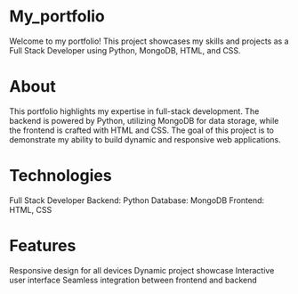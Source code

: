# My_portfolio
Welcome to my portfolio! This project showcases my skills and projects as a Full Stack Developer using Python, MongoDB, HTML, and CSS.

# About
This portfolio highlights my expertise in full-stack development. The backend is powered by Python, utilizing MongoDB for data storage, while the frontend is crafted with HTML and CSS. The goal of this project is to demonstrate my ability to build dynamic and responsive web applications.

# Technologies
Full Stack Developer
Backend: Python
Database: MongoDB
Frontend: HTML, CSS

# Features
Responsive design for all devices
Dynamic project showcase
Interactive user interface
Seamless integration between frontend and backend
